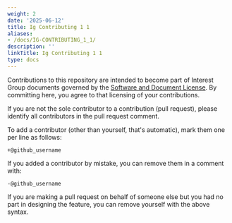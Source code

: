 ```yaml
---
weight: 2
date: '2025-06-12'
title: Ig Contributing 1 1
aliases:
- /docs/IG-CONTRIBUTING_1_1/
description: ''
linkTitle: Ig Contributing 1 1
type: docs
---
```


Contributions to this repository are intended to become part of Interest Group documents governed by the [Software and Document License](https://www.w3.org/copyright/software-license/). By committing here, you agree to that licensing of your contributions.

If you are not the sole contributor to a contribution (pull request), please identify all contributors in the pull request comment.

To add a contributor (other than yourself, that's automatic), mark them one per line as follows:

```
+@github_username
```

If you added a contributor by mistake, you can remove them in a comment with:

```
-@github_username
```

If you are making a pull request on behalf of someone else but you had no part in designing the feature, you can remove yourself with the above syntax.
